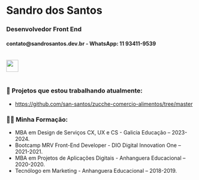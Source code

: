 <h1>Sandro dos Santos</h1>
<h3>Desenvolvedor Front End</h3>
<h4>contato@sandrosantos.dev.br - WhatsApp: 11 93411-9539</h4>
<br>
<a href="https://www.linkedin.com/in/san-santos/">
  <img width="32px" src="https://cdn-icons-png.flaticon.com/128/3536/3536505.png"/>
</a>
<br><br>
<h3>💼  Projetos que estou trabalhando atualmente:</h3>

- https://github.com/san-santos/zucche-comercio-alimentos/tree/master

<h3>👨‍🎓 Minha Formação:</h3>

- MBA em Design de Serviços CX, UX e CS - Galicia Educação – 2023-2024.
- Bootcamp MRV Front-End Developer - DIO Digital Innovation One – 2021-2021.
-	MBA em Projetos de Aplicações Digitais - Anhanguera Educacional – 2020-2020.
-	Tecnólogo em Marketing - Anhanguera Educacional – 2018-2019.

 
